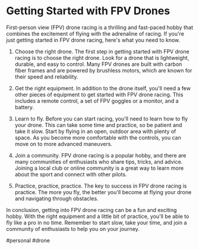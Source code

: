 # Getting Started with FPV Drones

First-person view (FPV) drone racing is a thrilling and fast-paced hobby that combines the excitement of flying with the adrenaline of racing. If you're just getting started in FPV drone racing, here's what you need to know.

1.  Choose the right drone. The first step in getting started with FPV drone racing is to choose the right drone. Look for a drone that is lightweight, durable, and easy to control. Many FPV drones are built with carbon fiber frames and are powered by brushless motors, which are known for their speed and reliability.
    
2.  Get the right equipment. In addition to the drone itself, you'll need a few other pieces of equipment to get started with FPV drone racing. This includes a remote control, a set of FPV goggles or a monitor, and a battery.
    
3.  Learn to fly. Before you can start racing, you'll need to learn how to fly your drone. This can take some time and practice, so be patient and take it slow. Start by flying in an open, outdoor area with plenty of space. As you become more comfortable with the controls, you can move on to more advanced maneuvers.
    
4.  Join a community. FPV drone racing is a popular hobby, and there are many communities of enthusiasts who share tips, tricks, and advice. Joining a local club or online community is a great way to learn more about the sport and connect with other pilots.
    
5.  Practice, practice, practice. The key to success in FPV drone racing is practice. The more you fly, the better you'll become at flying your drone and navigating through obstacles.
    

In conclusion, getting into FPV drone racing can be a fun and exciting hobby. With the right equipment and a little bit of practice, you'll be able to fly like a pro in no time. Remember to start slow, take your time, and join a community of enthusiasts to help you on your journey.

#personal #drone
